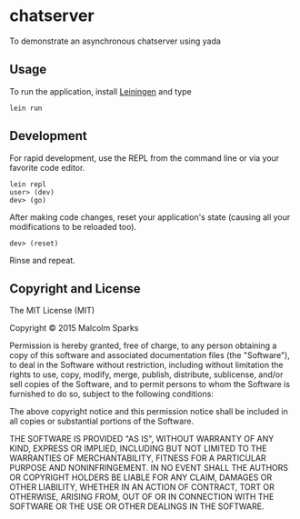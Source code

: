 # chatserver

To demonstrate an asynchronous chatserver using yada

## Usage

To run the application, install [Leiningen](http://leiningen.org/) and type

```
lein run
```

## Development

For rapid development, use the REPL from the command line or via your
favorite code editor.

```
lein repl
user> (dev)
dev> (go)
```

After making code changes, reset your application's state (causing all
your modifications to be reloaded too).

```
dev> (reset)
```

Rinse and repeat.

## Copyright and License

The MIT License (MIT)

Copyright © 2015 Malcolm Sparks

Permission is hereby granted, free of charge, to any person obtaining a copy of
this software and associated documentation files (the "Software"), to deal in
the Software without restriction, including without limitation the rights to
use, copy, modify, merge, publish, distribute, sublicense, and/or sell copies of
the Software, and to permit persons to whom the Software is furnished to do so,
subject to the following conditions:

The above copyright notice and this permission notice shall be included in all
copies or substantial portions of the Software.

THE SOFTWARE IS PROVIDED "AS IS", WITHOUT WARRANTY OF ANY KIND, EXPRESS OR
IMPLIED, INCLUDING BUT NOT LIMITED TO THE WARRANTIES OF MERCHANTABILITY, FITNESS
FOR A PARTICULAR PURPOSE AND NONINFRINGEMENT. IN NO EVENT SHALL THE AUTHORS OR
COPYRIGHT HOLDERS BE LIABLE FOR ANY CLAIM, DAMAGES OR OTHER LIABILITY, WHETHER
IN AN ACTION OF CONTRACT, TORT OR OTHERWISE, ARISING FROM, OUT OF OR IN
CONNECTION WITH THE SOFTWARE OR THE USE OR OTHER DEALINGS IN THE SOFTWARE.

